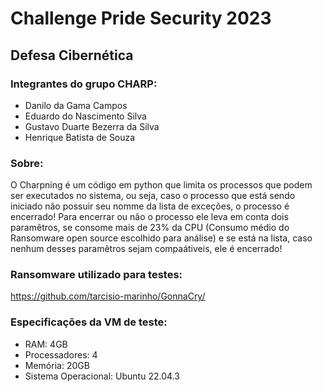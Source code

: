 # Challenge Pride Security 2023

## Defesa Cibernética

### Integrantes do grupo CHARP:
+ Danilo da Gama Campos
+ Eduardo do Nascimento Silva
+ Gustavo Duarte Bezerra da Silva
+ Henrique Batista de Souza

### Sobre:
O Charpning é um código em python que limita os processos que podem ser executados no sistema, ou seja, caso o processo que está sendo iniciado não possuir seu nomme da lista de exceções, o processo é encerrado!
Para encerrar ou não o processo ele leva em conta dois paramêtros, se consome mais de 23% da CPU (Consumo médio do Ransomware open source escolhido para análise) e se está na lista, caso nenhum desses paramêtros sejam compaátiveis, ele é encerrado!

### Ransomware utilizado para testes:
https://github.com/tarcisio-marinho/GonnaCry/

### Especificações da VM de teste:
+ RAM: 4GB
+ Processadores: 4
+ Memória: 20GB
+ Sistema Operacional: Ubuntu 22.04.3

